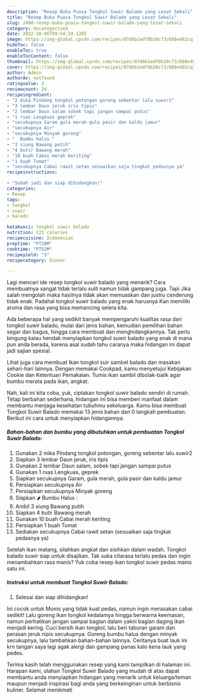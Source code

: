 ```yaml
---
description: "Resep Buka Puasa Tongkol Suwir Balado yang Lezat Sekali"
title: "Resep Buka Puasa Tongkol Suwir Balado yang Lezat Sekali"
slug: 2490-resep-buka-puasa-tongkol-suwir-balado-yang-lezat-sekali
category: Uncategorized
date: 2022-10-06T09:54:24.120Z
image: https://img-global.cpcdn.com/recipes/87d6b1edf8b20c73/680x482cq70/tongkol-suwir-balado-foto-resep-utama.jpg
hideToc: false
enableToc: true
enableTocContent: false
thumbnail: https://img-global.cpcdn.com/recipes/87d6b1edf8b20c73/680x482cq70/tongkol-suwir-balado-foto-resep-utama.jpg
cover: https://img-global.cpcdn.com/recipes/87d6b1edf8b20c73/680x482cq70/tongkol-suwir-balado-foto-resep-utama.jpg
author: Admin
authorAv: notfound
ratingvalue: 3
reviewcount: 24
recipeingredient:
- "2 mika Pindang tongkol potongan goreng sebentar lalu suwir2"
- "3 lembar Daun jeruk iris tipis"
- "2 lembar Daun salam sobek tapi jangan sampai putus"
- "1 ruas Lengkuas geprek"
- "secukupnya Garam gula merah gula pasir dan kaldu jamur"
- "secukupnya Air"
- "secukupnya Minyak goreng"
- "  Bumbu Halus "
- "3 siung Bawang putih"
- "4 butir Bawang merah"
- "10 buah Cabai merah keriting"
- "1 buah Tomat"
- "secukupnya Cabai rawit setan sesuaikan saja tingkat pedasnya ya"
recipeinstructions:

- "Sudah jadi dan siap dihidangkan!"
categories:
- Resep
tags:
- tongkol
- suwir
- balado

katakunci: tongkol suwir balado 
nutrition: 223 calories
recipecuisine: Indonesian
preptime: "PT28M"
cooktime: "PT52M"
recipeyield: "3"
recipecategory: Dinner

---
```



Lagi mencari ide resep tongkol suwir balado yang menarik? Cara membuatnya sangat tidak terlalu sulit namun tidak gampang juga. Tapi Jika salah mengolah maka hasilnya tidak akan memuaskan dan justru cenderung tidak enak. Padahal tongkol suwir balado yang enak harusnya Kan memiliki aroma dan rasa yang bisa memancing selera kita.


Ada beberapa hal yang sedikit banyak mempengaruhi kualitas rasa dari tongkol suwir balado, mulai dari jenis bahan, kemudian pemilihan bahan segar dan bagus, hingga cara membuat dan menghidangkannya. Tak perlu bingung kalau hendak menyiapkan tongkol suwir balado yang enak di mana pun anda berada, karena asal sudah tahu caranya maka hidangan ini dapat jadi sajian spesial.

Lihat juga cara membuat Ikan tongkol suir sambel balado dan masakan sehari-hari lainnya. Dengan memakai Cookpad, kamu menyetujui Kebijakan Cookie dan Ketentuan Pemakaian. Tumis ikan sambil dibolak-balik agar bumbu merata pada ikan, angkat.


Nah, kali ini kita coba, yuk, ciptakan tongkol suwir balado sendiri di rumah. Tetap berbahan sederhana, hidangan ini bisa memberi manfaat dalam membantu menjaga kesehatan tubuhmu sekeluarga. Kamu bisa membuat Tongkol Suwir Balado memakai 13 jenis bahan dan 0 langkah pembuatan. Berikut ini cara untuk menyiapkan hidangannya.

<!--inarticleads1-->

##### Bahan-bahan dan bumbu yang dibutuhkan untuk pembuatan Tongkol Suwir Balado:

1. Gunakan 2 mika Pindang tongkol potongan, goreng sebentar lalu suwir2
1. Siapkan 3 lembar Daun jeruk, iris tipis
1. Gunakan 2 lembar Daun salam, sobek tapi jangan sampai putus
1. Gunakan 1 ruas Lengkuas, geprek
1. Siapkan secukupnya Garam, gula merah, gula pasir dan kaldu jamur
1. Persiapkan secukupnya Air
1. Persiapkan secukupnya Minyak goreng
1. Siapkan  🌶 Bumbu Halus :
1. Ambil 3 siung Bawang putih
1. Siapkan 4 butir Bawang merah
1. Gunakan 10 buah Cabai merah keriting
1. Persiapkan 1 buah Tomat
1. Sediakan secukupnya Cabai rawit setan (sesuaikan saja tingkat pedasnya ya)


Setelah ikan matang, silahkan angkat dan sisihkan dalam wadah. Tongkol balado suwir siap untuk disajikan. Tak suka citarasa terlalu pedas dan ingin menambahkan rasa manis? Yuk coba resep ikan tongkol suwir pedas manis satu ini. 

<!--inarticleads2-->

##### Instruksi untuk membuat Tongkol Suwir Balado:


1. Selesai dan siap dihidangkan!

Ini cocok untuk Moms yang tidak kuat pedas, namun ingin merasakan cabai sedikit! Lalu goreng ikan tongkol kedalamya hingga berwarna keemasan, namun perhatikan jangan sampai bagian dalam yakni bagian daging ikan menjadi kering. Cuci bersih ikan tongkol, lalu beri taburan garam dan perasan jeruk nipis secukupnya. Goreng bumbu halus dengan minyak secukupnya, lalu tambahkan bahan-bahan lainnya. Ceritanya buat lauk ini krn tangan saya lagi agak alergi dan gampang panas kalo kena lauk yang pedes. 

Terima kasih telah menggunakan resep yang kami tampilkan di halaman ini. Harapan kami, olahan Tongkol Suwir Balado yang mudah di atas dapat membantu anda menyiapkan hidangan yang menarik untuk keluarga/teman maupun menjadi inspirasi bagi anda yang berkeinginan untuk berbisnis kuliner. Selamat menikmati
